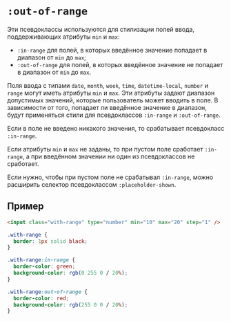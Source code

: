 # `:out-of-range`

Эти псевдоклассы используются для стилизации полей ввода, поддерживающих атрибуты `min` и `max`:

- `:in-range` для полей, в которых введённое значение попадает в диапазон от `min` до `max`;
- `:out-of-range` для полей, в которых введённое значение не попадает в диапазон от `min` до `max`.

Поля ввода с типами `date`, `month`, `week`, `time`, `datetime-local`, `number` и `range` могут иметь атрибуты `min` и `max`. Эти атрибуты задают диапазон допустимых значений, которые пользователь может вводить в поле. В зависимости от того, попадает ли введённое значение в диапазон, будут применяться стили для псевдоклассов `:in-range` и `:out-of-range`.

Если в поле не введено никакого значения, то срабатывает псевдокласс `:in-range`.

Если атрибуты `min` и `max` не заданы, то при пустом поле сработает `:in-range`, а при введённом значении ни один из псевдоклассов не сработает.

Если нужно, чтобы при пустом поле не срабатывал `:in-range`, можно расширить селектор псевдоклассом `:placeholder-shown`.

## Пример

```html
<input class="with-range" type="number" min="10" max="20" step="1" />
```

```css
.with-range {
  border: 1px solid black;
}

.with-range:in-range {
  border-color: green;
  background-color: rgb(0 255 0 / 20%);
}

.with-range:out-of-range {
  border-color: red;
  background-color: rgb(255 0 0 / 20%);
}
```
